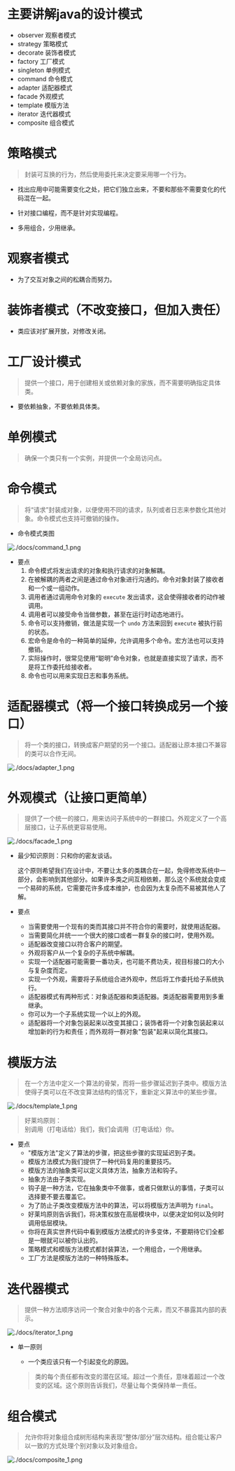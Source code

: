 # 主要讲解java的设计模式

- observer 观察者模式
- strategy 策略模式
- decorate 装饰者模式
- factory 工厂模式
- singleton 单例模式
- command 命令模式
- adapter 适配器模式
- facade 外观模式
- template 模版方法
- iterator 迭代器模式
- composite 组合模式


# 策略模式

> 封装可互换的行为，然后使用委托来决定要采用哪一个行为。

- 找出应用中可能需要变化之处，把它们独立出来，不要和那些不需要变化的代码混在一起。

- 针对接口编程，而不是针对实现编程。

- 多用组合，少用继承。


# 观察者模式

- 为了交互对象之间的松耦合而努力。


# 装饰者模式（不改变接口，但加入责任）

- 类应该对扩展开放，对修改关闭。

# 工厂设计模式
> 提供一个接口，用于创建相关或依赖对象的家族，而不需要明确指定具体类。

- 要依赖抽象，不要依赖具体类。

# 单例模式
> 确保一个类只有一个实例，并提供一个全局访问点。

# 命令模式
> 将“请求”封装成对象，以便使用不同的请求，队列或者日志来参数化其他对象。命令模式也支持可撤销的操作。

- 命令模式类图

![./docs/command_1.png](./docs/command_1.png)

- 要点
    1. 命令模式将发出请求的对象和执行请求的对象解耦。
    2. 在被解耦的两者之间是通过命令对象进行沟通的。命令对象封装了接收者和一个或一组动作。
    3. 调用者通过调用命令对象的 `execute` 发出请求，这会使得接收者的动作被调用。
    4. 调用者可以接受命令当做参数，甚至在运行时动态地进行。
    5. 命令可以支持撤销，做法是实现一个 `undo` 方法来回到 `execute` 被执行前的状态。
    6. 宏命令是命令的一种简单的延伸，允许调用多个命令。宏方法也可以支持撤销。
    7. 实际操作时，很常见使用“聪明”命令对象，也就是直接实现了请求，而不是将工作委托给接收者。
    8. 命令也可以用来实现日志和事务系统。
    
# 适配器模式（将一个接口转换成另一个接口）

> 将一个类的接口，转换成客户期望的另一个接口。适配器让原本接口不兼容的类可以合作无间。

![./docs/adapter_1.png](./docs/adapter_1.png)

# 外观模式（让接口更简单）

> 提供了一个统一的接口，用来访问子系统中的一群接口。外观定义了一个高层接口，让子系统更容易使用。

![./docs/facade_1.png](./docs/facade_1.png)

- 最少知识原则：只和你的密友谈话。

    这个原则希望我们在设计中，不要让太多的类耦合在一起，免得修改系统中一部分，会影响到其他部分。如果许多类之间互相依赖，那么这个系统就会变成一个易碎的系统，它需要花许多成本维护，也会因为太复杂而不易被其他人了解。
    
-  要点
    - 当需要使用一个现有的类而其接口并不符合你的需要时，就使用适配器。
    - 当需要简化并统一一个很大的接口或者一群复杂的接口时，使用外观。
    - 适配器改变接口以符合客户的期望。
    - 外观将客户从一个复杂的子系统中解耦。
    - 实现一个适配器可能需要一番功夫，也可能不费功夫，视目标接口的大小与复杂度而定。
    - 实现一个外观，需要将子系统组合进外观中，然后将工作委托给子系统执行。
    - 适配器模式有两种形式：对象适配器和类适配器。类适配器需要用到多重继承。
    - 你可以为一个子系统实现一个以上的外观。
    - 适配器将一个对象包装起来以改变其接口；装饰者将一个对象包装起来以增加新的行为和责任；而外观将一群对象"包装"起来以简化其接口。
    
# 模版方法

> 在一个方法中定义一个算法的骨架，而将一些步骤延迟到子类中。模版方法使得子类可以在不改变算法结构的情况下，重新定义算法中的某些步骤。

![./docs/template_1.png](./docs/template_1.png)

> 好莱坞原则： <Br/>
> 别调用（打电话给）我们，我们会调用（打电话给）你。

- 要点
    - "模版方法"定义了算法的步骤，把这些步骤的实现延迟到子类。
    - 模版方法模式为我们提供了一种代码复用的重要技巧。
    - 模版方法的抽象类可以定义具体方法，抽象方法和钩子。
    - 抽象方法由子类实现。
    - 钩子是一种方法，它在抽象类中不做事，或者只做默认的事情，子类可以选择要不要去覆盖它。
    - 为了防止子类改变模版方法中的算法，可以将模版方法声明为 `final`。
    - 好莱坞原则告诉我们，将决策权放在高层模块中，以便决定如何以及何时调用低层模块。
    - 你将在真实世界代码中看到模版方法模式的许多变体，不要期待它们全都是一眼就可以被你认出的。
    - 策略模式和模版方法模式都封装算法，一个用组合，一个用继承。
    - 工厂方法是模版方法的一种特殊版本。

# 迭代器模式

> 提供一种方法顺序访问一个聚合对象中的各个元素，而又不暴露其内部的表示。

![./docs/iterator_1.png](./docs/iterator_1.png)

- 单一原则
    - 一个类应该只有一个引起变化的原因。
    
    > 类的每个责任都有改变的潜在区域。超过一个责任，意味着超过一个改变的区域。这个原则告诉我们，尽量让每个类保持单一责任。

# 组合模式

> 允许你将对象组合成树形结构来表现“整体/部分”层次结构。组合能让客户以一致的方式处理个别对象以及对象组合。

![./docs/composite_1.png](./docs/composite_1.png)